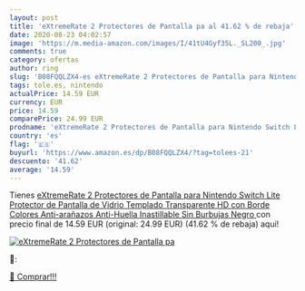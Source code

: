 ```yaml
---
layout: post
title: 'eXtremeRate 2 Protectores de Pantalla pa al 41.62 % de rebaja'
date: 2020-08-23 04:02:57
image: 'https://m.media-amazon.com/images/I/41tU4Gyf35L._SL200_.jpg'
comments: true
category: ofertas
author: ring
slug: 'B08FQQLZX4-es eXtremeRate 2 Protectores de Pantalla para Nintendo Switch...'
tags: tole.es, nintendo
actualPrice: 14.59 EUR
currency: EUR
price: 14.59
comparePrice: 24.99 EUR
prodname: 'eXtremeRate 2 Protectores de Pantalla para Nintendo Switch Lite Protector de Pantalla de Vidrio Templado Transparente HD con Borde Colores Anti-arañazos Anti-Huella Inastillable Sin Burbujas Negro '
country: 'es'
flag: '🇪🇸'
buyurl: 'https://www.amazon.es/dp/B08FQQLZX4/?tag=tolees-21'
descuento: '41.62'
average: '14.59'
---
```


Tienes [eXtremeRate 2 Protectores de Pantalla para Nintendo Switch Lite Protector de Pantalla de Vidrio Templado Transparente HD con Borde Colores Anti-arañazos Anti-Huella Inastillable Sin Burbujas Negro ](https://www.amazon.es/dp/B08FQQLZX4/?tag=tolees-21) con precio final de  14.59 EUR (original: 24.99 EUR) (41.62 %  de rebaja) aqui!

[![eXtremeRate 2 Protectores de Pantalla pa](https://m.media-amazon.com/images/I/41tU4Gyf35L._SL200_.jpg)](https://www.amazon.es/dp/B08FQQLZX4/?tag=tolees-21)

🔎:


[🛒 Comprar!!!](https://www.amazon.es/dp/B08FQQLZX4/?tag=tolees-21)
